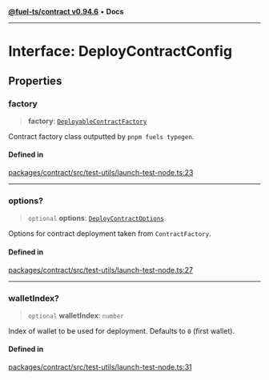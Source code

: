 [**@fuel-ts/contract v0.94.6**](../index.md) • **Docs**

***

# Interface: DeployContractConfig

## Properties

### factory

> **factory**: [`DeployableContractFactory`](DeployableContractFactory.md)

Contract factory class outputted by `pnpm fuels typegen`.

#### Defined in

[packages/contract/src/test-utils/launch-test-node.ts:23](https://github.com/FuelLabs/fuels-ts/blob/edc427a506b3935e5c3045680dbc2670666cb638/packages/contract/src/test-utils/launch-test-node.ts#L23)

***

### options?

> `optional` **options**: [`DeployContractOptions`](./src-index.md#deploycontractoptions)

Options for contract deployment taken from `ContractFactory`.

#### Defined in

[packages/contract/src/test-utils/launch-test-node.ts:27](https://github.com/FuelLabs/fuels-ts/blob/edc427a506b3935e5c3045680dbc2670666cb638/packages/contract/src/test-utils/launch-test-node.ts#L27)

***

### walletIndex?

> `optional` **walletIndex**: `number`

Index of wallet to be used for deployment. Defaults to `0` (first wallet).

#### Defined in

[packages/contract/src/test-utils/launch-test-node.ts:31](https://github.com/FuelLabs/fuels-ts/blob/edc427a506b3935e5c3045680dbc2670666cb638/packages/contract/src/test-utils/launch-test-node.ts#L31)
